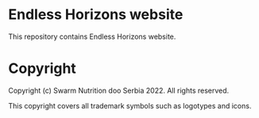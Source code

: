 # Endless Horizons website

This repository contains Endless Horizons website.

# Copyright

Copyright (c) Swarm Nutrition doo Serbia 2022. All rights reserved.

This copyright covers all trademark symbols such as logotypes and icons.